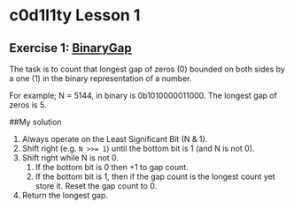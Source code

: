 # c0d1l1ty Lesson 1
## Exercise 1: [BinaryGap](https://codility.com/programmers/task/binary_gap/)

The task is to count that longest gap of zeros (0) bounded on both sides by a
one (1) in the binary representation of a number.

For example;
    N = 5144, in binary is 0b1010000011000.
    The longest gap of zeros is 5.

##My solution

1. Always operate on the Least Significant Bit (N & 1).
2. Shift right (e.g. `N >>= 1`) until the bottom bit is 1 (and N is not 0).
3. Shift right while N is not 0.
   1. If the bottom bit is 0 then +1 to gap count.
   2. If the bottom bit is 1, then if the gap count is the longest count yet
       store it. Reset the gap count to 0.
4. Return the longest gap.
